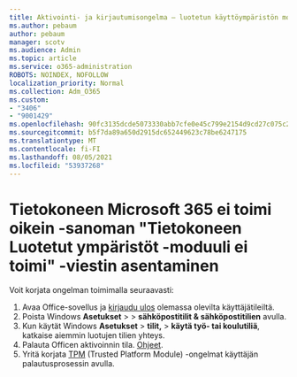 ```yaml
---
title: Aktivointi- ja kirjautumisongelma – luotetun käyttöympäristön moduuli toimi virheellisesti
ms.author: pebaum
author: pebaum
manager: scotv
ms.audience: Admin
ms.topic: article
ms.service: o365-administration
ROBOTS: NOINDEX, NOFOLLOW
localization_priority: Normal
ms.collection: Adm_O365
ms.custom:
- "3406"
- "9001429"
ms.openlocfilehash: 90fc3135dcde5073330abb7cfe0e45c799e2154d9cd27c075c2c9ac89c18a641
ms.sourcegitcommit: b5f7da89a650d2915dc652449623c78be6247175
ms.translationtype: MT
ms.contentlocale: fi-FI
ms.lasthandoff: 08/05/2021
ms.locfileid: "53937268"
---
```

# <a name="fixing-the-microsoft-365-apps-your-computers-trusted-platform-module-is-not-functioning-properly-message"></a>Tietokoneen Microsoft 365 ei toimi oikein -sanoman "Tietokoneen Luotetut ympäristöt -moduuli ei toimi" -viestin asentaminen

Voit korjata ongelman toimimalla seuraavasti:

1. Avaa Office-sovellus ja [kirjaudu ulos](https://support.office.com/article/5a20dc11-47e9-4b6f-945d-478cb6d92071) olemassa olevilta käyttäjätileiltä.   
2. Poista Windows **Asetukset**  >    >  **sähköpostitilit & sähköpostitilien** avulla. 
3. Kun käytät Windows **Asetukset**  >  **tilit,**  >  **käytä työ- tai koulutiliä**, katkaise aiemmin luotujen tilien yhteys. 
4. Palauta Officen aktivoinnin tila. [Ohjeet](https://docs.microsoft.com/office365/troubleshoot/activation/reset-office-365-proplus-activation-state
).
5. Yritä korjata [TPM](https://docs.microsoft.com/office365/troubleshoot/administration/connection-issue-when-sign-in-office-2016#symptom-2) (Trusted Platform Module) -ongelmat käyttäjän palautusprosessin avulla.